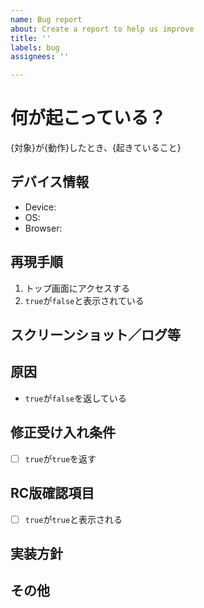 ```yaml
---
name: Bug report
about: Create a report to help us improve
title: ''
labels: bug
assignees: ''

---
```


# 何が起こっている？
{対象}が{動作}したとき、{起きていること}

## デバイス情報
- Device: 
- OS: 
- Browser: 

## 再現手順
1. トップ画面にアクセスする
2. `true`が`false`と表示されている

## スクリーンショット／ログ等

## 原因
- `true`が`false`を返している

## 修正受け入れ条件
- [ ] `true`が`true`を返す

## RC版確認項目
- [ ] `true`が`true`と表示される

## 実装方針

## その他
